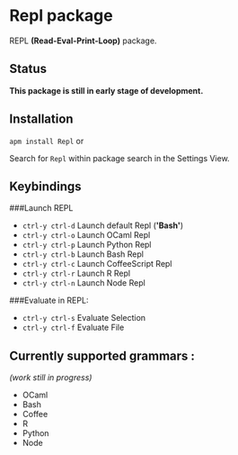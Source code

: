 # Repl package
REPL **(Read-Eval-Print-Loop)** package.
## Status
**This package is still in early stage of development.**
## Installation
``` apm install Repl ```
or

Search for ```Repl``` within package search in the Settings View.

## Keybindings
###Launch REPL
* ```ctrl-y ctrl-d``` Launch default Repl (**'Bash'**)
* ```ctrl-y ctrl-o``` Launch OCaml Repl
* ```ctrl-y ctrl-p``` Launch Python Repl
* ```ctrl-y ctrl-b``` Launch Bash Repl
* ```ctrl-y ctrl-c``` Launch CoffeeScript Repl
* ```ctrl-y ctrl-r``` Launch R Repl
* ```ctrl-y ctrl-n``` Launch Node Repl

###Evaluate in REPL:
* ```ctrl-y ctrl-s``` Evaluate Selection
* ```ctrl-y ctrl-f``` Evaluate File

## Currently supported grammars :
*(work still in progress)*
* OCaml
* Bash
* Coffee
* R
* Python
* Node
